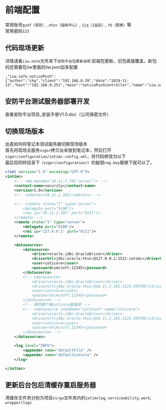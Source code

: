 # 前端配置

常用账号`gzaf（安防）`, `zhzx（指挥中心）`, `1jq（1监区）`, `tb（图表）`等  
常用密码`123`

## 代码现场更新

详情请看`iiw.note`文件夹下`安防平台包更新说明`
前端包更新，旧包直接覆盖，新包的还需要在iiw里面的iiw.json加多配置
```json5
,"iiw.safe.noticePush":{"author":"chq","client":"192.168.0.29","date":"2019-11-13","host":"192.168.0.251","main":"noticePushController","name":"iiw.safe.noticePush","version":"0.0.1"}
```

## 安防平台测试服务器部署开发

查看安防平台项目_安装手册V1.0.doc（公司保密文件）

## 切换现场版本

出差如何将笔记本测试服务器切换现场版本  
首先将现场主服务`vigor`拷贝出来放到笔记本，然后打开`vigor/configuration/iotimc-config.xml`，将代码修改为以下  
最后将同样目录下`（vigor/configuration/）`的秘钥`reg.key`替换下就可以了。

```xml
<?xml version="1.0" encoding="UTF-8"?>
<iotimc>
	<!-- <mq mqname="10.11.2.102.server"/> -->
	<context-name>security</context-name>
	<version>1.0</version>
	<!-- <address>10.11.2.102</address> -->

	<!-- <remote state="1" type="server">
		<delegate port="9100"/>
		<rmi ip="10.11.2.102" port="9111"/>
	</remote> -->
	<remote state="1" type="server">
		<delegate port="9100"/>
		<rmi ip="127.0.0.1" port="9111"/>
	</remote>

	<datasources>
		<datasource>
			<driver>oracle.jdbc.OracleDriver</driver>
			<driverUrl>jdbc:oracle:thin:@127.0.0.1:1521:iotimc</driverUrl>
			<user>ioticore</user>
			<password>imcsoft.12345</password>
		</datasource>
		<!-- <datasource>
			<driver>oracle.jdbc.OracleDriver</driver>
			<driverUrl>jdbc:oracle:thin:@10.11.2.102:1521:IOTIMC</driverUrl>
			<user>ioticore</user>
			<password>imcsoft.12345</password>
		</datasource> -->
		<!-- 提供客户端ioticore数据源 -->
		<!-- <datasource jndiName="ioticore" name="ioticore">
			<driver>oracle.jdbc.OracleDriver</driver>
			<driverUrl>jdbc:oracle:thin:@10.11.2.102:1521:IOTIMC</driverUrl>
			<user>ioticore</user>
			<password>imcsoft.12345</password>
		</datasource> -->
	</datasources>

	<log level="INFO">
		<appender name="defaultFile" />
		<appender name="defaultConsole" />
	</log>

</iotimc>
```

## 更新后台包后清缓存重启服务器

清缓存文件夹分别为项目`virgo`文件夹内的`iotimclog`, `serviceability`, `work`, `wrapper\logs`
